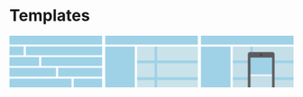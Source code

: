 # Templates

![template](img/template.png) <!-- .element: style="border: none;box-shadow: 0 0 0" -->
